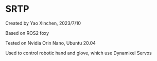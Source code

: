 # SRTP

Created by Yao Xinchen, 2023/7/10

Based on ROS2 foxy

Tested on Nvidia Orin Nano, Ubuntu 20.04

Used to control robotic hand and glove, which use Dynamixel Servos